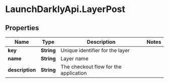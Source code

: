 # LaunchDarklyApi.LayerPost

## Properties

Name | Type | Description | Notes
------------ | ------------- | ------------- | -------------
**key** | **String** | Unique identifier for the layer | 
**name** | **String** | Layer name | 
**description** | **String** | The checkout flow for the application | 



